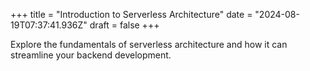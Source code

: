 +++
title = "Introduction to Serverless Architecture"
date = "2024-08-19T07:37:41.936Z"
draft = false
+++

  Explore the fundamentals of serverless architecture and how it can streamline your backend development.
        